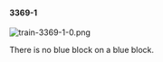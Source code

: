 #### 3369-1
![train-3369-1-0.png](https://github.com/lil-lab/nlvr/raw/master/nlvr/train/images/18/train-3369-1-0.png "train-3369-1-0.png")

There is no blue block on a blue block.